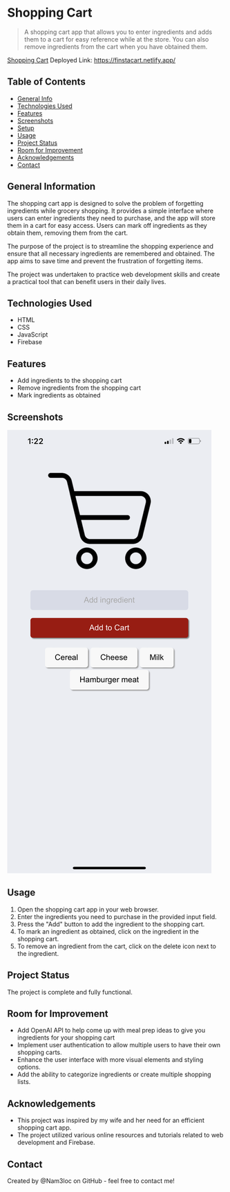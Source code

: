# Shopping Cart

> A shopping cart app that allows you to enter ingredients and adds them to a cart for easy reference while at the store. You can also remove ingredients from the cart when you have obtained them. 

[Shopping Cart](https://finstacart.netlify.app/)
Deployed Link: https://finstacart.netlify.app/

## Table of Contents
* [General Info](#general-information)
* [Technologies Used](#technologies-used)
* [Features](#features)
* [Screenshots](#screenshots)
* [Setup](#setup)
* [Usage](#usage)
* [Project Status](#project-status)
* [Room for Improvement](#room-for-improvement)
* [Acknowledgements](#acknowledgements)
* [Contact](#contact)

## General Information
The shopping cart app is designed to solve the problem of forgetting ingredients while grocery shopping. It provides a simple interface where users can enter ingredients they need to purchase, and the app will store them in a cart for easy access. Users can mark off ingredients as they obtain them, removing them from the cart.

The purpose of the project is to streamline the shopping experience and ensure that all necessary ingredients are remembered and obtained. The app aims to save time and prevent the frustration of forgetting items.

The project was undertaken to practice web development skills and create a practical tool that can benefit users in their daily lives.

## Technologies Used
- HTML
- CSS
- JavaScript
- Firebase

## Features
- Add ingredients to the shopping cart
- Remove ingredients from the shopping cart
- Mark ingredients as obtained

## Screenshots
<!-- Add screenshots if available -->
![Example screenshot](./assets/screenshot.png)

## Usage
1. Open the shopping cart app in your web browser.
2. Enter the ingredients you need to purchase in the provided input field.
3. Press the "Add" button to add the ingredient to the shopping cart.
4. To mark an ingredient as obtained, click on the ingredient in the shopping cart.
5. To remove an ingredient from the cart, click on the delete icon next to the ingredient.

## Project Status
The project is complete and fully functional.

## Room for Improvement
- Add OpenAI API to help come up with meal prep ideas to give you ingredients for your shopping cart
- Implement user authentication to allow multiple users to have their own shopping carts.
- Enhance the user interface with more visual elements and styling options.
- Add the ability to categorize ingredients or create multiple shopping lists.

## Acknowledgements
- This project was inspired by my wife and her need for an efficient shopping cart app.
- The project utilized various online resources and tutorials related to web development and Firebase.

## Contact
Created by @Nam3loc on GitHub - feel free to contact me!